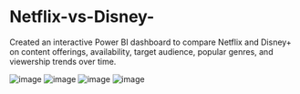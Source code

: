# Netflix-vs-Disney-
Created an interactive Power BI dashboard to compare Netflix and Disney+ on content offerings, availability, target audience, popular genres, and viewership trends over time.

![image](https://github.com/user-attachments/assets/5433f770-326c-43ae-ae3f-6755b714137b)
![image](https://github.com/user-attachments/assets/6b417174-f7ed-4b42-9c32-74c258f28c00)
![image](https://github.com/user-attachments/assets/785b11ab-6fb3-470b-8c0a-2bce98fad8ef)
![image](https://github.com/user-attachments/assets/4ac85231-2e83-49ee-b089-40e1c32c8ad3)
